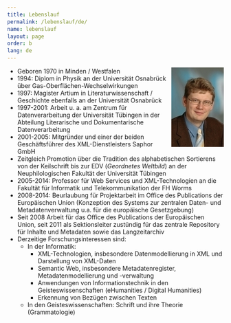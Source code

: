 ```yaml
---
title: Lebenslauf
permalink: /lebenslauf/de/
name: lebenslauf
layout: page
order: b
lang: de
---
```



<img src="/img/Marc_Wilhelm_Kuester.jpg" alt="Photo Marc Wilhelm Küster" style="float:right"/>

- Geboren 1970 in Minden / Westfalen
- 1994: Diplom in Physik an der Universität Osnabrück über Gas-Oberflächen-Wechselwirkungen
- 1997: Magister Artium in Literaturwissenschaft / Geschichte ebenfalls an der Universität Osnabrück
- 1997-2001: Arbeit u. a. am Zentrum für Datenverarbeitung der Universität Tübingen in der Abteilung Literarische und Dokumentarische Datenverarbeitung 
- 2001-2005: Mitgründer und einer der beiden Geschäftsführer des XML-Dienstleisters Saphor GmbH
- Zeitgleich Promotion über die Tradition des alphabetischen Sortierens von der Keilschrift bis zur EDV (_Geordnetes Weltbild_) an der Neuphilologischen Fakultät der Universität Tübingen 
- 2005-2014: Professor für Web Services und XML-Technologien an die Fakultät für Informatik und Telekommunikation der FH Worms
- 2008-2014: Beurlaubung für Projektarbeit im Office des Publications der Europäischen Union (Konzeption des Systems zur zentralen Daten- und Metadatenverwaltung u.a. für die europäische Gesetzgebung)
- Seit 2008 Arbeit für das Office des Publications der Europäischen Union, seit 2011 als Sektionsleiter zustündig für das zentrale Repository für Inhalte und Metadaten sowie das Langzeitarchiv
- Derzeitige Forschungsinteressen sind: 
  - In der Informatik:
    - XML-Technologien, insbesondere Datenmodellierung in XML und Darstellung von XML-Daten
    - Semantic Web, insbesondere Metadatenregister, Metadatenmodellierung und -verwaltung
    - Anwendungen von Informationstechnik in den Geisteswissenschaften (eHumanities / Digital Humanities)
    - Erkennung von Bezügen zwischen Texten
  - In den Geisteswissenschaften: Schrift und ihre Theorie (Grammatologie)
